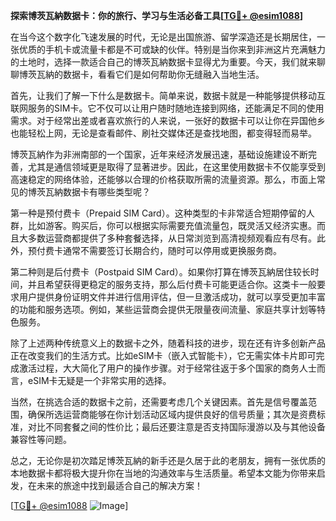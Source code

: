 **探索博茨瓦納数据卡：你的旅行、学习与生活必备工具[[TG💪+ @esim1088](https://t.me/s/esim1088)]**

在当今这个数字化飞速发展的时代，无论是出国旅游、留学深造还是长期居住，一张优质的手机卡或流量卡都是不可或缺的伙伴。特别是当你来到非洲这片充满魅力的土地时，选择一款适合自己的博茨瓦納数据卡显得尤为重要。今天，我们就来聊聊博茨瓦納的数据卡，看看它们是如何帮助你无缝融入当地生活。

首先，让我们了解一下什么是数据卡。简单来说，数据卡就是一种能够提供移动互联网服务的SIM卡。它不仅可以让用户随时随地连接到网络，还能满足不同的使用需求。对于经常出差或者喜欢旅行的人来说，一张好的数据卡可以让你在异国他乡也能轻松上网，无论是查看邮件、刷社交媒体还是查找地图，都变得轻而易举。

博茨瓦納作为非洲南部的一个国家，近年来经济发展迅速，基础设施建设不断完善，尤其是通信领域更是取得了显著进步。因此，在这里使用数据卡不仅能享受到高速稳定的网络体验，还能够以合理的价格获取所需的流量资源。那么，市面上常见的博茨瓦納数据卡有哪些类型呢？

第一种是预付费卡（Prepaid SIM Card）。这种类型的卡非常适合短期停留的人群，比如游客。购买后，你可以根据实际需要充值流量包，既灵活又经济实惠。而且大多数运营商都提供了多种套餐选择，从日常浏览到高清视频观看应有尽有。此外，预付费卡通常不需要签订长期合约，随时可以停用或更换服务商。

第二种则是后付费卡（Postpaid SIM Card）。如果你打算在博茨瓦納居住较长时间，并且希望获得更稳定的服务支持，那么后付费卡可能更适合你。这类卡一般要求用户提供身份证明文件并进行信用评估，但一旦激活成功，就可以享受更加丰富的功能和服务选项。例如，某些运营商会提供无限量夜间流量、家庭共享计划等特色服务。

除了上述两种传统意义上的数据卡之外，随着科技的进步，现在还有许多创新产品正在改变我们的生活方式。比如eSIM卡（嵌入式智能卡），它无需实体卡片即可完成激活过程，大大简化了用户的操作步骤。对于经常往返于多个国家的商务人士而言，eSIM卡无疑是一个非常实用的选择。

当然，在挑选合适的数据卡之前，还需要考虑几个关键因素。首先是信号覆盖范围，确保所选运营商能够在你计划活动区域内提供良好的信号质量；其次是资费标准，对比不同套餐之间的性价比；最后还要注意是否支持国际漫游以及与其他设备兼容性等问题。

总之，无论你是初次踏足博茨瓦納的新手还是久居于此的老朋友，拥有一张优质的本地数据卡都将极大提升你在当地的沟通效率与生活质量。希望本文能为你带来启发，在未来的旅途中找到最适合自己的解决方案！

[[TG💪+ @esim1088](https://t.me/s/esim1088) ![Image](https://i.postimg.cc/4NQfJmqS/Snipaste-2025-05-13-00-14-12.png)]
